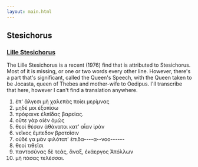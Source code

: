 ```yaml
---
layout: main.html
---
```


<style>

#lille ol, #lille {
	counter-reset: line 200;	
}

</style>


## Stesichorus

### [Lille Stesichorus](https://en.wikipedia.org/wiki/Lille_Stesichorus)

The Lille Stesichorus is a recent (1976) find that is attributed to Stesichorus. Most of it is missing, or one or two words every other line. However, there's a part that's significant, called the Queen's Speech, with the Queen taken to be Jocasta, queen of Thebes and mother-wife to Oedipus. I'll transcribe that here, however I can't find a translation anywhere.

<ol class="fragment poem" id="lille">
<li> ἐπ' ἄλγεσι μὴ χαλεπὰς ποίει μερίμνας </li>
<li> μηδέ μοι ἐξοπίσω </li>
<li> πρόφαινε ἐλπίδας βαρείας.</li>
<li> οὔτε γὰρ αἰὲν ὁμῶς </li>
<li> θεοὶ θέσαν ἀθάνατοι κατ' αἶαν ἱρὰν </li>
<li>νεῖκος ἔμπεδον βροτοῖσιν </li>
<li> οὐδέ γα μὰν φιλότατ' ἐπιδα----α--νοο------ </li>
<li> θεοὶ τιθεῖσι </li> 
<li> παντοσύνας δὲ τεάς, ἄναξ, ἑκάεργος Ἁπόλλων </li>
<li> μὴ πάσας τελέσσαι. </li> 
</ol> 
